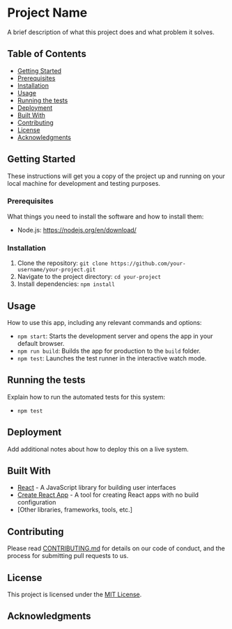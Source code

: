 # Project Name

A brief description of what this project does and what problem it solves.

## Table of Contents

- [Getting Started](#getting-started)
- [Prerequisites](#prerequisites)
- [Installation](#installation)
- [Usage](#usage)
- [Running the tests](#running-the-tests)
- [Deployment](#deployment)
- [Built With](#built-with)
- [Contributing](#contributing)
- [License](#license)
- [Acknowledgments](#acknowledgments)

## Getting Started

These instructions will get you a copy of the project up and running on your local machine for development and testing purposes.

### Prerequisites

What things you need to install the software and how to install them:

- Node.js: https://nodejs.org/en/download/

### Installation

1. Clone the repository: `git clone https://github.com/your-username/your-project.git`
2. Navigate to the project directory: `cd your-project`
3. Install dependencies: `npm install`

## Usage

How to use this app, including any relevant commands and options:

- `npm start`: Starts the development server and opens the app in your default browser.
- `npm run build`: Builds the app for production to the `build` folder.
- `npm test`: Launches the test runner in the interactive watch mode.

## Running the tests

Explain how to run the automated tests for this system:

- `npm test`

## Deployment

Add additional notes about how to deploy this on a live system.

## Built With

- [React](https://reactjs.org/) - A JavaScript library for building user interfaces
- [Create React App](https://create-react-app.dev/) - A tool for creating React apps with no build configuration
- [Other libraries, frameworks, tools, etc.]

## Contributing

Please read [CONTRIBUTING.md](CONTRIBUTING.md) for details on our code of conduct, and the process for submitting pull requests to us.

## License

This project is licensed under the [MIT License](LICENSE).

## Acknowledgments

